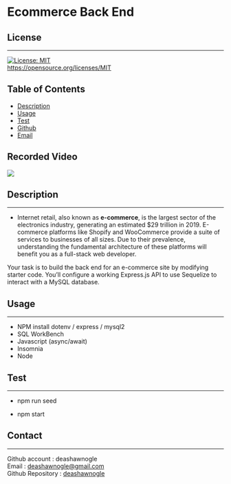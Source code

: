 # Ecommerce Back End


  ## License
  ------------------
  [![License: MIT](https://img.shields.io/badge/License-MIT-yellow.svg)](https://opensource.org/licenses/MIT)<br>https://opensource.org/licenses/MIT
  

  ## Table of Contents
  - [Description](#description)
  - [Usage](#usage)
  - [Test](#test)
  - [Github](#github)
  - [Email](#email)


## Recorded Video
<img src ="./assets/Ecommerce Back End.gif">

##  Description
------------------
- Internet retail, also known as **e-commerce**, is the largest sector of the electronics industry, generating an estimated $29 trillion in 2019. E-commerce platforms like Shopify and WooCommerce provide a suite of services to businesses of all sizes. Due to their prevalence, understanding the fundamental architecture of these platforms will benefit you as a full-stack web developer.

Your task is to build the back end for an e-commerce site by modifying starter code. You’ll configure a working Express.js API to use Sequelize to interact with a MySQL database.

##  Usage
------------------
- NPM install dotenv / express / mysql2
- SQL WorkBench
- Javascript (async/await)
- Insomnia
- Node

## Test
------------------
* npm run seed
- npm start



## Contact
------------------
Github account : deashawnogle<br>
Email : deashawnogle@gmail.com<br>
Github Repository : <a href="https://github.com/deashawnogle">deashawnogle</a>
